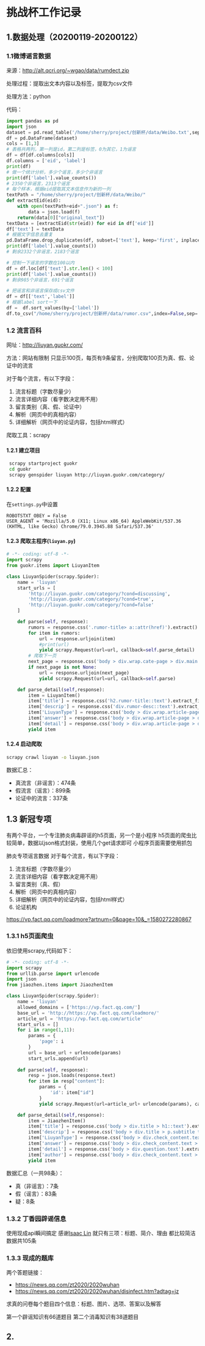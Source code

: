 # 挑战杯工作记录

## 1.数据处理（20200119-20200122）

### 1.1微博谣言数据 

来源：http://alt.qcri.org/~wgao/data/rumdect.zip

处理过程：提取出文本内容以及标签，提取为csv文件

处理方法：python

代码：

```python
import pandas as pd
import json
dataset = pd.read_table('/home/sherry/project/创新杯/data/Weibo.txt',sep='\t+|:')
df = pd.DataFrame(dataset)
cols = [1,3]
# 表格共两列，第一列是id，第二列是标签，0为其它，1为谣言
df = df[df.columns[cols]]
df.columns = ['eid', 'label']
print(df)
# 做一个统计分析，多少个谣言，多少个非谣言
print(df['label'].value_counts())
# 2350个非谣言，2313个谣言
# 每个样本，根据eid提取其文本信息作为新的一列
textPath = "/home/sherry/project/创新杯/data/Weibo/"
def extractEid(eid):
    with open(textPath+eid+".json") as f:
        data = json.load(f)
    return(data[0]["original_text"])
textData = [extractEid(str(eid)) for eid in df['eid']]
df['text'] = textData
# 根据文字信息去重复
pd.DataFrame.drop_duplicates(df, subset=['text'], keep='first', inplace=True)
print(df['label'].value_counts())
# 剩余2332个非谣言，2183个谣言

# 控制一下谣言的字数在100以内
df = df.loc[df['text'].str.len() < 100]
print(df['label'].value_counts())
# 剩余985个非谣言，691个谣言

# 把谣言和非谣言保存成csv文件
df = df[['text','label']]
# 根据label sort一下
df =  df.sort_values(by=['label'])
df.to_csv("/home/sherry/project/创新杯/data/rumor.csv",index=False,sep='\t')
```

### 1.2 流言百科

网址：http://liuyan.guokr.com/

方法：网站有限制 只显示100页，每页有9条留言，分别爬取100页为真、假、论证中的流言

对于每个流言，有以下字段：

1. 流言标题（字数尽量少）
2. 流言详细内容（看字数决定用不用）
3. 留言类别（真、假、论证中）
4. 解析（网页中的真相内容）
5. 详细解析（网页中的论证内容，包括html样式）

爬取工具：scrapy

#### 1.2.1 建立项目

```bash
 scrapy startproject guokr
 cd guokr
 scrapy genspider liuyan http://liuyan.guokr.com/category/
```

#### 1.2.2 配置

在`settings.py`中设置

```
ROBOTSTXT_OBEY = False
USER_AGENT = 'Mozilla/5.0 (X11; Linux x86_64) AppleWebKit/537.36 (KHTML, like Gecko) Chrome/79.0.3945.88 Safari/537.36'
```

#### 1.2.3 爬取主程序(`liuyan.py`)

```python
# -*- coding: utf-8 -*-
import scrapy
from guokr.items import LiuyanItem

class LiuyanSpider(scrapy.Spider):
    name = 'liuyan'
    start_urls = [
        'http://liuyan.guokr.com/category/?cond=discussing',
        'http://liuyan.guokr.com/category/?cond=true',
        'http://liuyan.guokr.com/category/?cond=false'
    ]

    def parse(self, response):
        rumors = response.css('.rumor-title> a::attr(href)').extract()
        for item in rumors:
            url = response.urljoin(item)
            #print(url)
            yield scrapy.Request(url=url, callback=self.parse_detail)
        # 爬取下一页
        next_page = response.css('body > div.wrap.cate-page > div.main > ul.pages > ul > li:last-child > a::attr(href)').extract_first()
        if next_page is not None: 
            url = response.urljoin(next_page)
            yield scrapy.Request(url=url, callback=self.parse)

    def parse_detail(self,response):
        item = LiuyanItem()
        item['title'] = response.css('h2.rumor-title::text').extract_first()
        item['descrip'] = response.css('div.rumor-desc::text').extract_first()
        item['LiuyanType'] = response.css('body > div.wrap.article-page > div.main > div.rumor-sum > strong::text').extract_first()
        item['answer'] = response.css('body > div.wrap.article-page > div.main > div.rumor-sum > p.rumor-truth::text').extract_first()
        item['detail'] = response.css('body > div.wrap.article-page > div.main > div.rumor-content').extract_first()
        yield item
```

#### 1.2.4 启动爬取

```bash
scrapy crawl liuyan -o liuyan.json
```

数据汇总：

* 真流言（非谣言）：474条
* 假流言（谣言）：899条
* 论证中的流言：337条

## 1.3 新冠专项
有两个平台，一个专注肺炎病毒辟谣的h5页面，另一个是小程序
h5页面的爬虫比较简单，数据以json格式封装，使用几个get请求即可
小程序页面需要使用抓包

肺炎专项谣言数据
对于每个流言，有以下字段：

1. 流言标题（字数尽量少）
2. 流言详细内容（看字数决定用不用）
3. 留言类别（真、假）
4. 解析（网页中的真相内容）
5. 详细解析（网页中的论证内容，包括html样式）
6. 论证机构

https://vp.fact.qq.com/loadmore?artnum=0&page=10&_=1580272280867
### 1.3.1 h5页面爬虫
依旧使用scrapy,代码如下：
```python
# -*- coding: utf-8 -*-
import scrapy
from urllib.parse import urlencode
import json
from jiaozhen.items import JiaozhenItem

class LiuyanSpider(scrapy.Spider):
    name = 'liuyan'
    allowed_domains = ['https://vp.fact.qq.com/']
    base_url = 'http://https://vp.fact.qq.com/loadmore/'
    article_url = 'https://vp.fact.qq.com/article'
    start_urls = []
    for i in range(1,11):
        params = {  
            'page': i  
        } 
        url = base_url + urlencode(params)
        start_urls.append(url)
    
    def parse(self, response):
        resp = json.loads(response.text)
        for item in resp["content"]:
            params = {  
                'id': item["id"] 
            } 
            yield scrapy.Request(url=article_url+ urlencode(params), callback=self.parse_detail)

    def parse_detail(self,response):
        item = JiaozhenItem()
        item['title'] = response.css('body > div.title > h1::text').extract_first()
        item['descrip'] = response.css('body > div.title > p.subtitle text::text').extract_first()
        item['LiuyanType'] = response.css('body > div.check_content.text > div.check_content_mark > span.mark_total > span.mark_title.fake_mark::text').extract_first()
        item['answer'] = response.css('body > div.check_content.text > div.check_content_points::text').extract_first()
        item['detail'] = response.css('body > div.question.text').extract_first()
        item['author'] = response.css('body > div.check_content.text > div.check_content_text.check_content_writer::text').extract_first()
        yield item
```
数据汇总（一共98条）：
* 真（非谣言）：7条
* 假（谣言）：83条
* 疑：8条

### 1.3.2 丁香园辟谣信息
使用现成api瞬间搞定 感谢[Isaac Lin](https://github.com/BlankerL)
就只有三项：标题、简介、理由
都比较简洁
数据共105条


### 1.3.3 现成的题库
两个答题链接：
* https://news.qq.com/zt2020/2020wuhan
* https://news.qq.com/zt2020/2020wuhan/disinfect.htm?adtag=jz


求真的问卷每个题目四个信息：标题、图片、选项、答案以及解答

第一个辟谣知识有66道题目
第二个消毒知识有38道题目

## 2.
